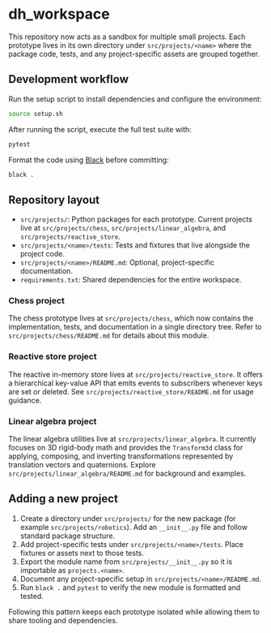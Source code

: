 # dh_workspace

This repository now acts as a sandbox for multiple small projects. Each
prototype lives in its own directory under `src/projects/<name>` where the
package code, tests, and any project-specific assets are grouped together.

## Development workflow

Run the setup script to install dependencies and configure the environment:

```bash
source setup.sh
```

After running the script, execute the full test suite with:

```bash
pytest
```

Format the code using [Black](https://black.readthedocs.io/) before committing:

```bash
black .
```

## Repository layout

- `src/projects/`: Python packages for each prototype. Current projects live at
  `src/projects/chess`, `src/projects/linear_algebra`, and
  `src/projects/reactive_store`.
- `src/projects/<name>/tests`: Tests and fixtures that live alongside the
  project code.
- `src/projects/<name>/README.md`: Optional, project-specific documentation.
- `requirements.txt`: Shared dependencies for the entire workspace.

### Chess project

The chess prototype lives at `src/projects/chess`, which now contains the
implementation, tests, and documentation in a single directory tree. Refer to
`src/projects/chess/README.md` for details about this module.

### Reactive store project

The reactive in-memory store lives at `src/projects/reactive_store`. It offers a
hierarchical key-value API that emits events to subscribers whenever keys are
set or deleted. See `src/projects/reactive_store/README.md` for usage guidance.

### Linear algebra project

The linear algebra utilities live at `src/projects/linear_algebra`. It currently
focuses on 3D rigid-body math and provides the `Transform3d` class for applying,
composing, and inverting transformations represented by translation vectors and
quaternions. Explore `src/projects/linear_algebra/README.md` for background and
examples.

## Adding a new project

1. Create a directory under `src/projects/` for the new package
   (for example `src/projects/robotics`). Add an `__init__.py` file and follow
   standard package structure.
2. Add project-specific tests under `src/projects/<name>/tests`. Place fixtures
   or assets next to those tests.
3. Export the module name from `src/projects/__init__.py` so it is importable as
   `projects.<name>`.
4. Document any project-specific setup in `src/projects/<name>/README.md`.
5. Run `black .` and `pytest` to verify the new module is formatted and tested.

Following this pattern keeps each prototype isolated while allowing them to
share tooling and dependencies.
